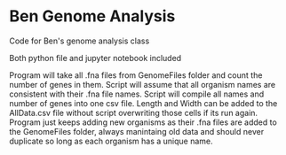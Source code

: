 # Ben Genome Analysis
 Code for Ben's genome analysis class
 
 Both python file and jupyter notebook included
 
Program will take all .fna files from GenomeFiles folder and count the number of genes in them.
Script will assume that all organism names are consistent with their .fna file names. Script will
compile all names and number of genes into one csv file. Length and Width can be added to the AllData.csv
file without script overwriting those cells if its run again. Program just keeps adding new organisms as
their .fna files are added to the GenomeFiles folder, always manintaing old data and should never duplicate
so long as each organism has a unique name.